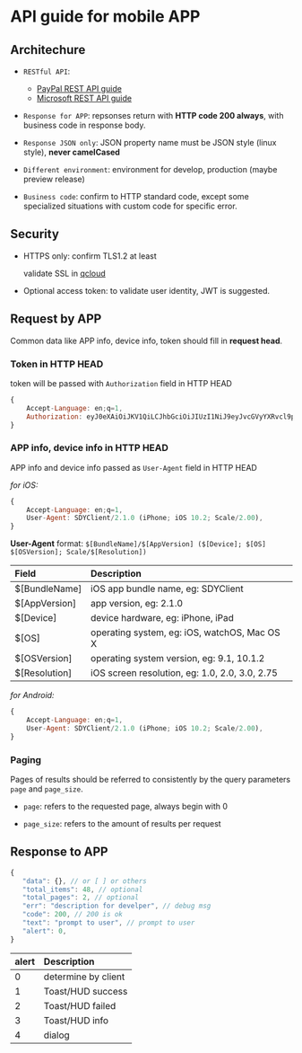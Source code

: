 # API guide for mobile APP


## Architechure

* `RESTful API`:
	* [PayPal REST API guide](https://github.com/paypal/api-standards/blob/master/api-style-guide.md)
	* [Microsoft REST API guide](https://github.com/Microsoft/api-guidelines/blob/master/Guidelines.md)

* `Response for APP`: repsonses return with **HTTP code 200 always**, with business code in response body.

* `Response JSON only`: JSON property name must be JSON style (linux style), **never camelCased**

* `Different environment`: environment for develop, production (maybe preview release)

* `Business code`: confirm to HTTP standard code, except some specialized situations with custom code for specific error.


## Security

* HTTPS only: confirm TLS1.2 at least

	validate SSL in [qcloud](https://www.qcloud.com/product/ssl)

* Optional access token: to validate user identity, JWT is suggested.


## Request by APP

Common data like APP info, device info, token should fill in **request head**.


### Token in HTTP HEAD

token will be passed with `Authorization` field in HTTP HEAD

``` javascript
{
    Accept-Language: en;q=1,
    Authorization: eyJ0eXAiOiJKV1QiLCJhbGciOiJIUzI1NiJ9eyJvcGVyYXRvcl9pZCI6MiwiaWF0IjoxNDg2MTg2NDMwLCJpc3MiOiJndWd1YmFuZyJ9.5-cwqbZN4CknOD8jZcO_2MQdK4pjCk4PJE7PfVstwpw,
}
```


### APP info, device info in HTTP HEAD

APP info and device info passed as `User-Agent` field in HTTP HEAD

*for iOS:*

``` javascript
{
    Accept-Language: en;q=1,
    User-Agent: SDYClient/2.1.0 (iPhone; iOS 10.2; Scale/2.00),
}
```

**User-Agent** format: 
`$[BundleName]/$[AppVersion] ($[Device]; $[OS] $[OSVersion]; Scale/$[Resolution])`

| Field | Description |
|:-------------|:-------------|
| $[BundleName] | iOS app bundle name, eg: SDYClient | 
| $[AppVersion] | app version, eg: 2.1.0 | 
| $[Device] | device hardware, eg: iPhone, iPad | 
| $[OS] | operating system, eg: iOS, watchOS, Mac OS X | 
| $[OSVersion] | operating system version, eg: 9.1, 10.1.2 | 
| $[Resolution] | iOS screen resolution, eg: 1.0, 2.0, 3.0, 2.75 | 


*for Android:*

``` javascript
{
    Accept-Language: en;q=1,
    User-Agent: SDYClient/2.1.0 (iPhone; iOS 10.2; Scale/2.00),
}
```

### Paging

Pages of results should be referred to consistently by the query parameters `page` and `page_size`.

* `page`: refers to the requested page, always begin with 0

* `page_size`: refers to the amount of results per request


## Response to APP

``` javascript
{
   "data": {}, // or [ ] or others
   "total_items": 48, // optional
   "total_pages": 2, // optional
   "err": "description for develper", // debug msg
   "code": 200, // 200 is ok
   "text": "prompt to user", // prompt to user
   "alert": 0, 
}
```

| alert | Description |
|:-------------|:-------------|
| 0 | determine by client | 
| 1 | Toast/HUD success | 
| 2 | Toast/HUD failed | 
| 3 | Toast/HUD info | 
| 4 | dialog | 

